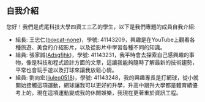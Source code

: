 ## 自我介紹
您好！我們是虎尾科技大學四資工三乙的學生，以下是我們專題的成員自我介紹:
- 組長: 王忠仁([boxcat-none](https://github.com/boxcat-none))，學號: 41143209，興趣是在YouTube上觀看各種旅遊、美食的介紹影片，以及從影片中學習各種不同的知識。
- 組員: 張家誠([Adsgfjhk](https://github.com/Adsgfjhk))，學號: 41143231，我平時會去探索自己感興趣的事物，像是科技和程式設計方面的文章，這讓我能夠隨時了解最新的技術趨勢，平常也會玩手遊以及打球來讓我放鬆心情。
- 組員: 劉向宏([liuleo0518](https://github.com/liuleo0518))，學號: 41143248，我的興趣專長是打網球，從小就開始接觸這項運動，網球讓我可以更好的升學，升高中跟升大學都是體育績優考上的，現在這項運動變成我的休閒娛樂，我現在更著重於資訊工程。
<!-- 
## 專案概述
這個專案是一個**圖書館管理系統**，使用關聯式資料庫來實現以下功能：
- 管理書籍資訊（書名、作者、出版年份等）
- 管理會員資訊（姓名、聯絡方式等）
- 管理圖書館員資訊（姓名、聯絡方式等）- 管理圖書館員資訊（姓名、聯絡方式等）
- 記錄借閱與歸還資訊（誰借了什麼書、何時借、何時還）

## 資料表設計
專案包含以下 4 個資料表：
1. **Books**：儲存書籍資訊。
2. **Members**：儲存會員資訊。
3. **Librarians**：儲存圖書館員資訊。
4. **Borrowing_Records**：記錄借閱紀錄（作為外鍵表，處理多對多關係）。

詳細的資料表結構與 ER Diagram 請參考專案文件。

## 專案特色
- 使用 ER Diagram 展示資料表之間的關係。
- 設計了多對多關係的橋接表（Borrowing_Records）。
- 提供了範例資料與 SQL 語法，方便測試與展示。

## 如何使用
1. 使用 MySQL 或其他關聯式資料庫管理系統。
2. 執行提供的 SQL 語法來建立資料表（詳見 `schema.sql`）。
3. 插入範例資料（詳見 `data.sql`）。
4. 可根據需求執行查詢，例如查詢某會員的借閱紀錄。

## 聯絡方式
如果有任何問題或建議，歡迎聯絡我：
- 電子郵件：[你的email@example.com]

感謝您的閱讀與指導！
-->
